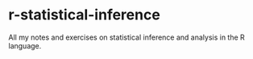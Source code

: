 # r-statistical-inference
All my notes and exercises on statistical inference and analysis in the R language.
